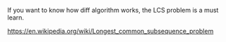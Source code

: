 If you want to know how diff algorithm works, the LCS problem is a must learn.

https://en.wikipedia.org/wiki/Longest_common_subsequence_problem
